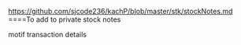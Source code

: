 https://github.com/sjcode236/kachP/blob/master/stk/stockNotes.md
====To add to private stock notes     

motif  transaction details 
